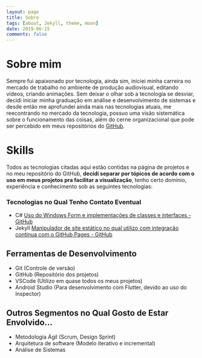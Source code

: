 ```yaml
---
layout: page
title: Sobre
tags: [about, Jekyll, theme, moon]
date: 2019-06-15
comments: false
---
```


# Sobre mim

Sempre fui apaixonado por tecnologia, ainda sim, iniciei minha carreira no mercado de trabalho no ambiente de produção audiovisual, editando vídeos, criando animações. Sem deixar o olhar sob a tecnologia se desviar, decidi iniciar minha graduação em análise e desenvolvimento de sistemas e desde então me aprofundei ainda mais nas tecnologias atuais, me reecontrando no mercado da tecnologia, possuo uma visão sistemática sobre o funcionamento das coisas, além do cerne organizacional que pode ser percebido em meus repositórios do [GitHub](github.com/jsdaniell).

# Skills

Todos as tecnologias citadas aqui estão contidas na página de projetos e no meu repositório do GitHub, **decidi separar por tópicos de acordo com o uso em meus projetos pra facilitar a visualização**, tenho certo domínio, experiência e conhecimento sob as seguintes tecnologias:


### Tecnologias no Qual Tenho Contato Eventual

- C# [Uso do Windows Form e implementações de classes e interfaces - GitHub](https://github.com/jsdaniell/aps_lpoo)
- Jekyll [Manipulador de site estático no qual utilizo com integração contínua com o GitHub Pages - GitHub](https://github.com/jsdaniell/jsdaniell.github.io)

## Ferramentas de Desenvolvimento

- Git (Controle de versão)
- GitHub (Repositório dos projetos)
- VSCode (Utilizo em quase todos os meus projetos)
- Android Studio (Para desenvolvimento com Flutter, devido ao uso do Inspector)

## Outros Segmentos no Qual Gosto de Estar Envolvido...

- Metodologia Ágil (Scrum, Design Sprint)
- Arquitetura de software (Modelo iterativo e incremental)
- Análise de Sistemas





